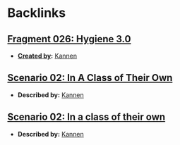 
# Backlinks
## [Fragment 026: Hygiene 3.0](<Fragment 026: Hygiene 3.0.md>)
- **[Created by](<Created by.md>):** [Kannen](<Kannen.md>)

## [Scenario 02: In A Class of Their Own ](<Scenario 02: In A Class of Their Own .md>)
- **Described by:** [Kannen](<Kannen.md>)

## [Scenario 02: In a class of their own](<Scenario 02: In a class of their own.md>)
- **Described by:** [Kannen](<Kannen.md>)

